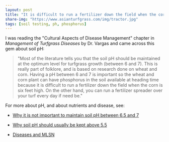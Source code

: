 ```yaml
---
layout: post
title: "It is difficult to run a fertilizer down the field when the corn is six feet high"
share-img: "https://www.asianturfgrass.com/img/tractor.jpg"
tags: [soil testing, ph, phosphorus]
---
```


I was reading the "Cultural Aspects of Disease Management" chapter in *Management of Turfgrass Diseases* by Dr. Vargas and came across this gem about soil pH:

> "Most of the literature tells you that the soil pH should be maintained at the optimum level for turfgrass growth (between 6 and 7). This is really part of folklore, and is based on research done on wheat and corn. Having a pH between 6 and 7 is important so the wheat and corn plant can have phosphorus in the soil available at heading time because it is difficult to run a fertilizer down the field when the corn is six feet high. On the other hand, you can run a fertilizer spreader over your turf every day if need be."

For more about pH, and about nutrients and disease, see:

* [Why it is not important to maintain soil pH between 6.5 and 7](https://www.blog.asianturfgrass.com/2012/09/why-it-is-not-important-to-maintain-soil-ph-between-65-and-70.html)

* [Why soil pH should usually be kept above 5.5](https://www.asianturfgrass.com/2020-03-14-why-ph-5-point-5/)

* [Diseases and MLSN](http://turfdiseases.org/diseases/diseases-and-mlsn/)
